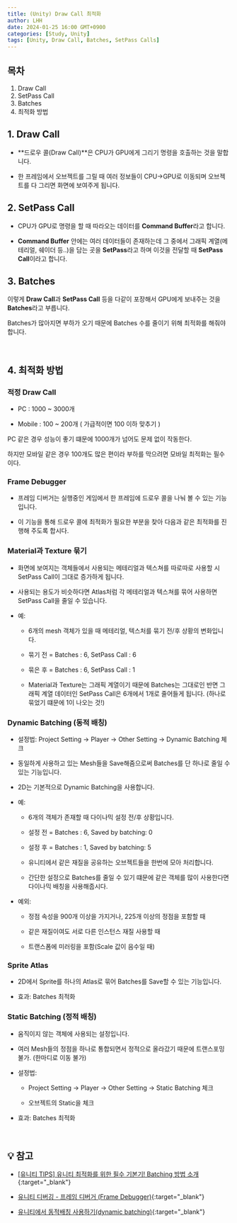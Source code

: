 ```yaml
---
title: (Unity) Draw Call 최적화
author: LHH
date: 2024-01-25 16:00 GMT+0900
categories: [Study, Unity]
tags: [Unity, Draw Call, Batches, SetPass Calls]
---
```


## 목차
1. Draw Call
2. SetPass Call
3. Batches
4. 최적화 방법

## 1. Draw Call
+ **드로우 콜(Draw Call)**은 CPU가 GPU에게 그리기 명령을 호출하는 것을 말합니다.

+ 한 프레임에서 오브젝트를 그릴 때 여러 정보들이 CPU->GPU로 이동되며 오브젝트를 다 그리면 화면에 보여주게 됩니다.

## 2. SetPass Call
+ CPU가 GPU로 명령을 할 때 따라오는 데이터를 **Command Buffer**라고 합니다.

+ **Command Buffer** 안에는 여러 데이터들이 존재하는데 그 중에서 그래픽 계열(메테리얼, 쉐이더 등..)을 담는 곳을 **SetPass**라고 하며 이것을 전달할 때 **SetPass Call**이라고 합니다.

## 3. Batches
이렇게 **Draw Call**과 **SetPass Call** 등을 다같이 포장해서 GPU에게 보내주는 것을 **Batches**라고 부릅니다.

Batches가 많아지면 부하가 오기 때문에 Batches 수를 줄이기 위해 최적화를 해줘야 합니다.

<br>

## 4. 최적화 방법
### 적정 Draw Call
+ PC : 1000 ~ 3000개

+ Mobile : 100 ~ 200개 ( 가급적이면 100 이하 맞추기 )

PC 같은 경우 성능이 좋기 떄문에 1000개가 넘어도 문제 없이 작동한다.

하지만 모바일 같은 경우 100개도 많은 편이라 부하를 막으려면 모바일 최적화는 필수이다.

### Frame Debugger
+ 프레임 디버거는 실행중인 게임에서 한 프레임에 드로우 콜을 나눠 볼 수 있는 기능입니다.

+ 이 기능을 통해 드로우 콜에 최적화가 필요한 부분을 찾아 다음과 같은 최적화를 진행해 주도록 합시다.

### Material과 Texture 묶기
+ 화면에 보여지는 객체들에서 사용되는 메테리얼과 텍스쳐를 따로따로 사용할 시 SetPass Call이 그대로 증가하게 됩니다.

+ 사용되는 용도가 비슷하다면 Atlas처럼 각 메테리얼과 텍스쳐를 묶어 사용하면 SetPass Call을 줄일 수 있습니다.

+ 예:
    + 6개의 mesh 객체가 있을 때 메테리얼, 텍스처를 묶기 전/후 상황의 변화입니다.

    + 묶기 전 = Batches : 6, SetPass Call : 6

    + 묶은 후 = Batches : 6, SetPass Call : 1

    + Material과 Texture는 그래픽 계열이기 때문에 Batches는 그대로인 반면 그래픽 계열 데이터인 SetPass Call은 6개에서 1개로 줄어들게 됩니다. (하나로 묶었기 떄문에 1이 나오는 것!)

### Dynamic Batching (동적 배칭)
+ 설정법: Project Setting -> Player -> Other Setting -> Dynamic Batching 체크

+ 동일하게 사용하고 있는 Mesh들을 Save해줌으로써 Batches를 단 하나로 줄일 수 있는 기능입니다.

+ 2D는 기본적으로 Dynamic Batching을 사용합니다.

+ 예:
    + 6개의 객체가 존재할 때 다이나믹 설정 전/후 상황입니다.

    + 설정 전 = Batches : 6, Saved by batching: 0

    + 설정 후 = Batches : 1, Saved by batching: 5

    + 유니티에서 같은 재질을 공유하는 오브젝트들을 한번에 모아 처리합니다.

    + 간단한 설정으로 Batches를 줄일 수 있기 떄문에 같은 객체를 많이 사용한다면 다이나믹 배칭을 사용해줍시다.

+ 예외:
    + 정점 속성을 900개 이상을 가지거나, 225개 이상의 정점을 포함할 때

    + 같은 재질이여도 서로 다른 인스턴스 재질 사용할 때

    + 트랜스폼에 미러링을 포함(Scale 값이 음수일 때)

### Sprite Atlas
+ 2D에서 Sprite를 하나의 Atlas로 묶어 Batches를 Save할 수 있는 기능입니다.

+ 효과: Batches 최적화

### Static Batching (정적 배칭)
+ 움직이지 않는 객체에 사용되는 설정입니다.

+ 여러 Mesh들의 정점을 하나로 통합되면서 정적으로 올라갔기 때문에 트랜스포밍 불가. (한마디로 이동 불가)

+ 설정법:
    + Project Setting -> Player -> Other Setting -> Static Batching 체크

    + 오브젝트의 Static을 체크

+ 효과: Batches 최적화

<br>

## 💡 참고
+ [[유니티 TIPS] 유니티 최적화를 위한 필수 기본기! Batching 방법 소개](https://www.youtube.com/watch?v=w14yjBlfNeQ){:target="_blank"}

+ [유니티 디버깅 - 프레임 디버거 (Frame Debugger)](https://seungsunsee.tistory.com/3){:target="_blank"}

+ [유니티에서 동적배칭 사용하기(dynamic batching)](https://learnandcreate.tistory.com/508){:target="_blank"}